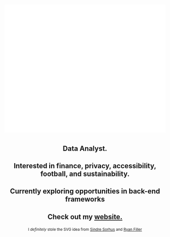 <!--
-->
<h1>
  <img src="header.svg" width="800" height="400" alt="Kamil Krukowski, Data Analyst" style="--background: blue;" />
</h1>

<ul style="list-style: none; padding: 0; margin:0; text-align: center">
  <li>
    <h2>
      Data Analyst.
    </h2>
  </li>
  <li>
    <h2>
      Interested in finance, privacy, accessibility, football, and sustainability.
    </h2>
  </li>
  <li>
    <h2>
      Currently exploring opportunities in back-end frameworks
    </h2>
  </li>
  <li>
    <h2>
      Check out my <a href="https://kamilkrukowski.com">website.</a>
    </h2>
  </li>
  <li>
    <small>
      I <em>definitely</em> stole the SVG idea from <a href="https://github.com/sindresorhus/css-in-readme-like-wat">Sindre Sorhus</a> and <a href="https://https://github.com/ryanfiller/ryanfiller">Ryan Filler</a>
    </small>
  </li>
</ul>
